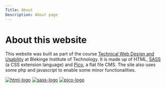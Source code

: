 ```yaml
---
Title: About
Description: About page
---
```


About this website
==========================

This website was built as part of the course [Technical Web Design and Usability](https://www.bth.se/utbildning/program-och-kurser/kurser/20212/B3NU9/) at Blekinge Institute of Technology. It is made up of HTML, [SASS](https://sass-lang.com/) (a CSS extension language) and [Pico](https://picocms.org/), a flat file CMS. The site also uses some php and javascript to enable some minor functionalities.

<div class="tech-img">
    <a href="https://html.spec.whatwg.org/"><img src="%assets_url%/img/html-logo.svg" alt="html-logo" class="html-logo"/></a>
    <a href="https://sass-lang.com/"><img src="%assets_url%/img/sass-logo.svg" alt="sass-logo" class="sass-logo"/></a>
    <a href="https://picocms.org/"><img src="%assets_url%/img/pico-logo.png" alt="pico-logo" class="pico-logo"/></a>
</div>

